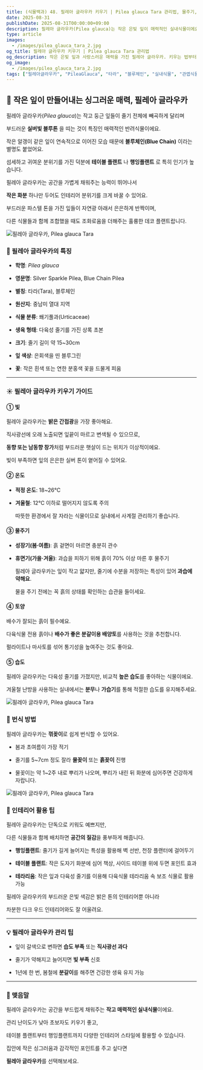```yaml
---
title: (식물백과) 48. 필레아 글라우카 키우기 | Pilea glauca Tara 관리법, 물주기, 인테리어 활용
date: 2025-08-31
publishDate: 2025-08-31T00:00:00+09:00
description: 필레아 글라우카(Pilea glauca)는 작은 은빛 잎이 매력적인 실내식물이에요. 키우는 법, 물주기, 번식 방법, 인테리어 활용 팁까지 한눈에 알아보세요.
type: article
images:
  - /images/pilea_glauca_tara_2.jpg
og_title: 필레아 글라우카 키우기 | Pilea glauca Tara 관리법
og_description: 작은 은빛 잎과 사랑스러운 매력을 가진 필레아 글라우카. 키우는 법부터 인테리어 활용까지 자세히 소개합니다.
og_image:
  - /images/pilea_glauca_tara_2.jpg
tags: ["필레아글라우카", "PileaGlauca", "타라", "블루체인", "실내식물", "관엽식물", "행잉플랜트", "테이블플랜트", "공기정화식물", "인테리어식물"]
---
```


## **🌿 작은 잎이 만들어내는 싱그러운 매력, 필레아 글라우카**

  

필레아 글라우카(_Pilea glauca_)는 작고 둥근 잎들이 줄기 전체에 빼곡하게 달리며

부드러운 **실버빛 블루톤** 을 띠는 것이 특징인 매력적인 반려식물이에요.

작은 알갱이 같은 잎이 연속적으로 이어진 모습 때문에 **블루체인(Blue Chain)** 이라는 별명도 붙었어요.

섬세하고 귀여운 분위기를 가진 덕분에 **테이블 플랜트** 나 **행잉플랜트** 로 특히 인기가 높습니다.

  

필레아 글라우카는 공간을 가볍게 채워주는 능력이 뛰어나서

**작은 화분** 하나만 두어도 인테리어 분위기를 크게 바꿀 수 있어요.

부드러운 파스텔 톤을 가진 잎들이 자연광 아래서 은은하게 반짝이며,

다른 식물들과 함께 조합했을 때도 조화로움을 더해주는 훌륭한 데코 플랜트랍니다.

 ![필레아 글라우카, Pilea glauca Tara](/images/pilea_glauca_tara_1.jpg) 

### **🌱 필레아 글라우카의 특징**

- **학명**: _Pilea glauca_
    
- **영문명**: Silver Sparkle Pilea, Blue Chain Pilea
    
- **별칭**: 타라(Tara), 블루체인
    
- **원산지**: 중남미 열대 지역
    
- **식물 분류**: 쐐기풀과(Urticaceae)
    
- **생육 형태**: 다육성 줄기를 가진 상록 초본
    
- **크기**: 줄기 길이 약 15~30cm
    
- **잎 색상**: 은회색을 띤 블루그린
    
- **꽃**: 작은 흰색 또는 연한 분홍색 꽃을 드물게 피움
    

---

### **☀️ 필레아 글라우카 키우기 가이드**

  

#### **① 빛**

  

필레아 글라우카는 **밝은 간접광**을 가장 좋아해요.

직사광선에 오래 노출되면 잎끝이 마르고 변색될 수 있으므로,

**동향 또는 남동향 창가**처럼 부드러운 햇살이 드는 위치가 이상적이에요.

빛이 부족하면 잎의 은은한 실버 톤이 옅어질 수 있어요.

  

#### **② 온도**

- **적정 온도**: 18~26℃
    
- **겨울철**: 12℃ 이하로 떨어지지 않도록 주의
    
    따뜻한 환경에서 잘 자라는 식물이므로 실내에서 사계절 관리하기 좋습니다.
    

  

#### **③ 물주기**

- **성장기(봄·여름)**: 흙 겉면이 마르면 충분히 관수
    
- **휴면기(가을·겨울)**: 과습을 피하기 위해 흙이 70% 이상 마른 후 물주기
    
    필레아 글라우카는 잎이 작고 얇지만, 줄기에 수분을 저장하는 특성이 있어 **과습에 약해요**.
    
    물을 주기 전에는 꼭 흙의 상태를 확인하는 습관을 들이세요.
    

  

#### **④ 토양**

  

배수가 잘되는 흙이 필수예요.

다육식물 전용 흙이나 **배수가 좋은 분갈이용 배양토**를 사용하는 것을 추천합니다.

펄라이트나 마사토를 섞어 통기성을 높여주는 것도 좋아요.

  

#### **⑤ 습도**

  

필레아 글라우카는 다육성 줄기를 가졌지만, 비교적 **높은 습도**를 좋아하는 식물이에요.

겨울철 난방을 사용하는 실내에서는 **분무**나 **가습기**를 통해 적절한 습도를 유지해주세요.

 ![필레아 글라우카, Pilea glauca Tara](/images/pilea_glauca_tara_2.jpg) 

### **🌸 번식 방법**

  

필레아 글라우카는 **꺾꽂이**로 쉽게 번식할 수 있어요.

- 봄과 초여름이 가장 적기
    
- 줄기를 5~7cm 정도 잘라 **물꽂이** 또는 **흙꽂이** 진행
    
- 물꽂이는 약 1~2주 내로 뿌리가 나오며, 뿌리가 내린 뒤 화분에 심어주면 건강하게 자랍니다.
    

 ![필레아 글라우카, Pilea glauca Tara](/images/pilea_glauca_tara_3.jpg) 

### **🏡 인테리어 활용 팁**

  

필레아 글라우카는 단독으로 키워도 예쁘지만,

다른 식물들과 함께 배치하면 **공간의 질감**을 풍부하게 해줍니다.

- **행잉플랜트**: 줄기가 길게 늘어지는 특성을 활용해 벽 선반, 천장 플랜터에 걸어두기
    
- **테이블 플랜트**: 작은 도자기 화분에 심어 책상, 사이드 테이블 위에 두면 포인트 효과
    
- **테라리움**: 작은 잎과 다육성 줄기를 이용해 다육식물 테라리움 속 보조 식물로 활용 가능
    

  

필레아 글라우카의 부드러운 은빛 색감은 밝은 톤의 인테리어뿐 아니라

차분한 다크 우드 인테리어와도 잘 어울려요.

---

### **💡 필레아 글라우카 관리 팁**

- 잎이 갈색으로 변하면 **습도 부족** 또는 **직사광선 과다**
    
- 줄기가 약해지고 늘어지면 **빛 부족** 신호
    
- 1년에 한 번, 봄철에 **분갈이**를 해주면 건강한 생육 유지 가능
    

---

### **🌿 맺음말**

  

필레아 글라우카는 공간을 부드럽게 채워주는 **작고 매력적인 실내식물**이에요.

관리 난이도가 낮아 초보자도 키우기 좋고,

테이블 플랜트부터 행잉플랜트까지 다양한 인테리어 스타일에 활용할 수 있습니다.

집안에 작은 싱그러움과 감각적인 포인트를 주고 싶다면

**필레아 글라우카**를 선택해보세요.